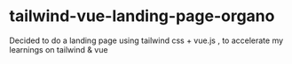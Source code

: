 # tailwind-vue-landing-page-organo
Decided to do a landing page using tailwind css + vue.js , to accelerate my learnings on tailwind &amp; vue 


